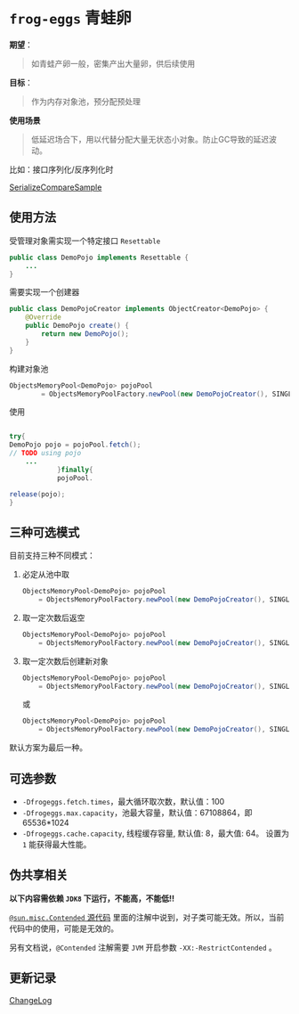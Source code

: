 # `frog-eggs` 青蛙卵

**期望**：

> 如青蛙产卵一般，密集产出大量卵，供后续使用

**目标**：

> 作为内存对象池，预分配预处理

**使用场景**

> 低延迟场合下，用以代替分配大量无状态小对象。防止GC导致的延迟波动。

比如：接口序列化/反序列化时

[SerializeCompareSample](src/test/java/cn/itcraft/frogeggs/sample/serial/SerializeCompareSample.java)

## 使用方法

受管理对象需实现一个特定接口 `Resettable`

```java
public class DemoPojo implements Resettable {
    ...
}
```

需要实现一个创建器

```java
public class DemoPojoCreator implements ObjectCreator<DemoPojo> {
    @Override
    public DemoPojo create() {
        return new DemoPojo();
    }
}
```

构建对象池

```java
ObjectsMemoryPool<DemoPojo> pojoPool
        = ObjectsMemoryPoolFactory.newPool(new DemoPojoCreator(), SINGLE_CAPACITY);
```

使用

```java

try{
DemoPojo pojo = pojoPool.fetch();
// TODO using pojo
    ...
            }finally{
            pojoPool.

release(pojo);
}
```

## 三种可选模式

目前支持三种不同模式：

1. 必定从池中取

    ```java
    ObjectsMemoryPool<DemoPojo> pojoPool
        = ObjectsMemoryPoolFactory.newPool(new DemoPojoCreator(), SINGLE_CAPACITY, MUST_FETCH_IN_POOL);
    ```

1. 取一定次数后返空

    ```java
    ObjectsMemoryPool<DemoPojo> pojoPool
        = ObjectsMemoryPoolFactory.newPool(new DemoPojoCreator(), SINGLE_CAPACITY, FETCH_FAIL_AS_NULL);
    ```

1. 取一定次数后创建新对象

    ```java
    ObjectsMemoryPool<DemoPojo> pojoPool
        = ObjectsMemoryPoolFactory.newPool(new DemoPojoCreator(), SINGLE_CAPACITY, FETCH_FAIL_AS_NEW);
    ```

   或

    ```java
    ObjectsMemoryPool<DemoPojo> pojoPool
        = ObjectsMemoryPoolFactory.newPool(new DemoPojoCreator(), SINGLE_CAPACITY);
    ```

默认方案为最后一种。

## 可选参数

- `-Dfrogeggs.fetch.times`，最大循环取次数，默认值：100
- `-Dfrogeggs.max.capacity`，池最大容量，默认值：67108864，即 65536*1024
- `-Dfrogeggs.cache.capacity`, 线程缓存容量, 默认值: 8，最大值: 64。 设置为 `1` 能获得最大性能。

## 伪共享相关

**以下内容需依赖 `JDK8` 下运行，不能高，不能低!!**

[
`@sun.misc.Contended` 源代码](https://github.com/openjdk/jdk/blob/jdk8-b120/jdk/src/share/classes/sun/misc/Contended.java)
里面的注解中说到，对子类可能无效。所以，当前代码中的使用，可能是无效的。

另有文档说，`@Contended` 注解需要 `JVM` 开启参数 `-XX:-RestrictContended` 。

## 更新记录

[ChangeLog](ChangeLog.md)

